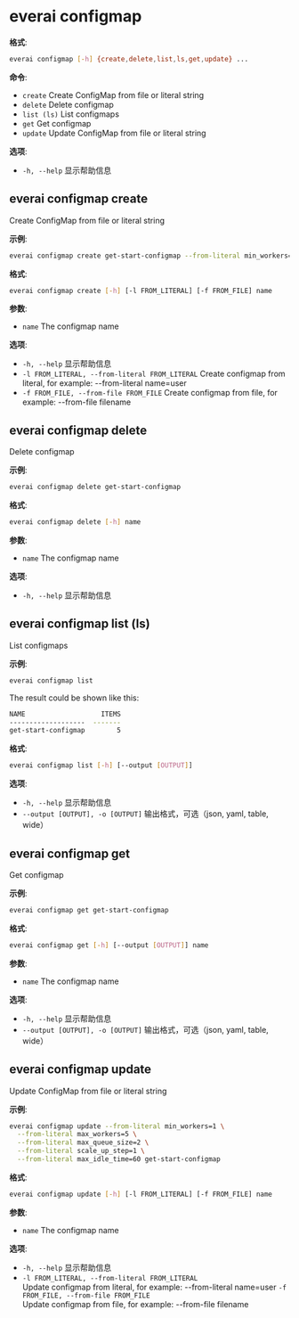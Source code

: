 # everai configmap
**格式**:  
```bash
everai configmap [-h] {create,delete,list,ls,get,update} ...
```

**命令**:  

* `create`              Create ConfigMap from file or literal string  
* `delete`              Delete configmap  
* `list (ls)`           List configmaps  
* `get`                 Get configmap  
* `update`              Update ConfigMap from file or literal string  

**选项**:  
* `-h, --help`            显示帮助信息  
 
## everai configmap create              
Create ConfigMap from file or literal string  

**示例**:  
```bash  
everai configmap create get-start-configmap --from-literal min_workers=1
```

**格式**: 
```bash 
everai configmap create [-h] [-l FROM_LITERAL] [-f FROM_FILE] name
```

**参数**:  
  * `name`                  The configmap name

**选项**:  
* `-h, --help`            显示帮助信息  
* `-l FROM_LITERAL, --from-literal FROM_LITERAL`
                        Create configmap from literal, for example: --from-literal name=user  
* `-f FROM_FILE, --from-file FROM_FILE`
                        Create configmap from file, for example: --from-file filename  

## everai configmap delete              
Delete configmap  

**示例**:  
```bash
everai configmap delete get-start-configmap
```
**格式**: 
```bash
everai configmap delete [-h] name
```

**参数**:  
  * `name`        The configmap name

**选项**:
* `-h, --help`  显示帮助信息

## everai configmap list (ls)           
List configmaps  

**示例**:  
```bash
everai configmap list
```
The result could be shown like this:  
```bash
NAME                   ITEMS
-------------------  -------
get-start-configmap        5
```

**格式**: 
```bash
everai configmap list [-h] [--output [OUTPUT]]
```
**选项**:  
* `-h, --help`            显示帮助信息  
* `--output [OUTPUT], -o [OUTPUT]`
                        输出格式，可选（json, yaml, table, wide）  

## everai configmap get                 
Get configmap  

**示例**:  
```bash  
everai configmap get get-start-configmap
```

**格式**:  
```bash
everai configmap get [-h] [--output [OUTPUT]] name  
```

**参数**:  
  * `name`                  The configmap name

**选项**:  
* `-h, --help`            显示帮助信息  
* `--output [OUTPUT], -o [OUTPUT]`
                        输出格式，可选（json, yaml, table, wide）

## everai configmap update              
Update ConfigMap from file or literal string  

**示例**:  
```bash  
everai configmap update --from-literal min_workers=1 \
  --from-literal max_workers=5 \
  --from-literal max_queue_size=2 \
  --from-literal scale_up_step=1 \
  --from-literal max_idle_time=60 get-start-configmap
```

**格式**: 
```bash
everai configmap update [-h] [-l FROM_LITERAL] [-f FROM_FILE] name
```

**参数**:  
  * `name`                  The configmap name

**选项**:  
* `-h, --help`            显示帮助信息  
* `-l FROM_LITERAL, --from-literal FROM_LITERAL`  
                        Update configmap from literal, for example: --from-literal name=user
`-f FROM_FILE, --from-file FROM_FILE`  
                        Update configmap from file, for example: --from-file filename